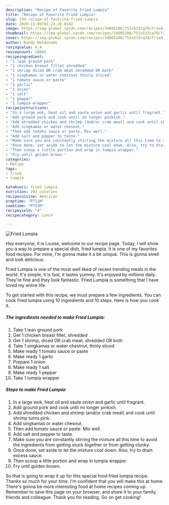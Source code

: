 ```yaml
---
description: "Recipe of Favorite Fried Lumpia"
title: "Recipe of Favorite Fried Lumpia"
slug: 294-recipe-of-favorite-fried-lumpia
date: 2020-11-05T01:23:28.018Z
image: https://img-global.cpcdn.com/recipes/34805186/751x532cq70/fried-lumpia-recipe-main-photo.jpg
thumbnail: https://img-global.cpcdn.com/recipes/34805186/751x532cq70/fried-lumpia-recipe-main-photo.jpg
cover: https://img-global.cpcdn.com/recipes/34805186/751x532cq70/fried-lumpia-recipe-main-photo.jpg
author: Randy Maldonado
ratingvalue: 4.4
reviewcount: 18666
recipeingredient:
- "1 lean ground pork"
- "1 chicken breast fillet shredded"
- "1 shrimp diced OR crab meat shredded OR both"
- "1 singkamas or water chestnut thinly sliced"
- "1 tomato sauce or paste"
- "1 garlic"
- "1 onion"
- "1 salt"
- "1 pepper"
- "1 lumpia wrapper"
recipeinstructions:
- "In a large wok, heat oil and saute onion and garlic until fragrant."
- "Add ground pork and cook until no longer pinkish."
- "Add shredded chicken and shrimp (and/or crab meat) and cook until shrimp turns pink."
- "Add singkamas or water chesnut."
- "Then add tomato sauce or paste. Mix well."
- "Add salt and pepper to taste."
- "Make sure you are constantly stirring the mixture all this time to avoid the ingredients from getting stuck together or from getting clunky."
- "Once done, set aside to let the mixture cool down. Also, try to drain excess sauce."
- "Then scoop a little portion and wrap in lumpia wrapper."
- "Fry until golden brown."
categories:
- Recipe
tags:
- fried
- lumpia

katakunci: fried lumpia 
nutrition: 293 calories
recipecuisine: American
preptime: "PT11M"
cooktime: "PT53M"
recipeyield: "4"
recipecategory: Lunch

---
```



![Fried Lumpia](https://img-global.cpcdn.com/recipes/34805186/751x532cq70/fried-lumpia-recipe-main-photo.jpg)

Hey everyone, it is Louise, welcome to our recipe page. Today, I will show you a way to prepare a special dish, fried lumpia. It is one of my favorites food recipes. For mine, I'm gonna make it a bit unique. This is gonna smell and look delicious.



Fried Lumpia is one of the most well liked of recent trending meals in the world. It's simple, it is fast, it tastes yummy. It's enjoyed by millions daily. They're fine and they look fantastic. Fried Lumpia is something that I have loved my entire life.


To get started with this recipe, we must prepare a few ingredients. You can cook fried lumpia using 10 ingredients and 10 steps. Here is how you cook it.

<!--inarticleads1-->

##### The ingredients needed to make Fried Lumpia:

1. Take 1 lean ground pork
1. Get 1 chicken breast fillet, shredded
1. Get 1 shrimp, diced OR crab meat, shredded OR both
1. Take 1 singkamas or water chestnut, thinly sliced
1. Make ready 1 tomato sauce or paste
1. Make ready 1 garlic
1. Prepare 1 onion
1. Make ready 1 salt
1. Make ready 1 pepper
1. Take 1 lumpia wrapper




<!--inarticleads2-->

##### Steps to make Fried Lumpia:

1. In a large wok, heat oil and saute onion and garlic until fragrant.
1. Add ground pork and cook until no longer pinkish.
1. Add shredded chicken and shrimp (and/or crab meat) and cook until shrimp turns pink.
1. Add singkamas or water chesnut.
1. Then add tomato sauce or paste. Mix well.
1. Add salt and pepper to taste.
1. Make sure you are constantly stirring the mixture all this time to avoid the ingredients from getting stuck together or from getting clunky.
1. Once done, set aside to let the mixture cool down. Also, try to drain excess sauce.
1. Then scoop a little portion and wrap in lumpia wrapper.
1. Fry until golden brown.




So that is going to wrap it up for this special food fried lumpia recipe. Thanks so much for your time. I'm confident that you will make this at home. There's gonna be more interesting food at home recipes coming up. Remember to save this page on your browser, and share it to your family, friends and colleague. Thank you for reading. Go on get cooking!
